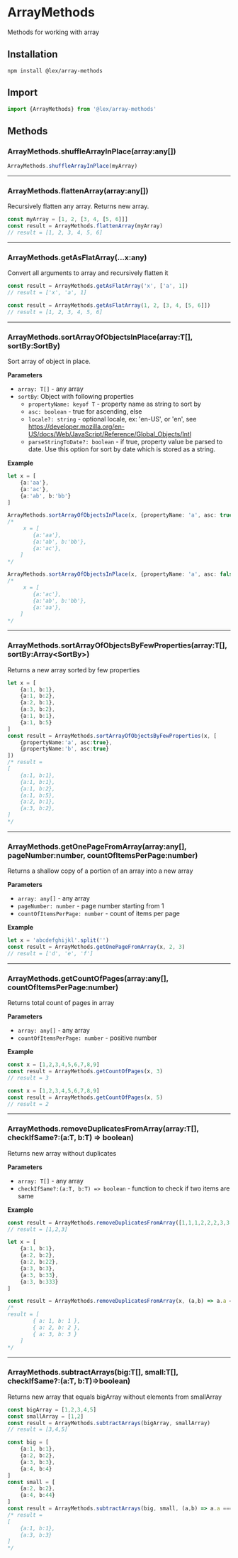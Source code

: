 # ArrayMethods

Methods for working with array

## Installation

`npm install @lex/array-methods`

## Import

```typescript
import {ArrayMethods} from '@lex/array-methods'

```

## Methods


### ArrayMethods.shuffleArrayInPlace(array:any[])
```typescript
ArrayMethods.shuffleArrayInPlace(myArray)
```

---

### ArrayMethods.flattenArray(array:any[])
Recursively flatten any array. Returns new array.

```typescript
const myArray = [1, 2, [3, 4, [5, 6]]]
const result = ArrayMethods.flattenArray(myArray)
// result = [1, 2, 3, 4, 5, 6]
```

---

### ArrayMethods.getAsFlatArray(...x:any)
Convert all arguments to array and recursively flatten it

```typescript
const result = ArrayMethods.getAsFlatArray('x', ['a', 1])
// result = ['x', 'a', 1]
```

```typescript
const result = ArrayMethods.getAsFlatArray(1, 2, [3, 4, [5, 6]])
// result = [1, 2, 3, 4, 5, 6]
```

---

### ArrayMethods.sortArrayOfObjectsInPlace(array:T[], sortBy:SortBy)

Sort array of object in place.

__Parameters__
* `array: T[]` - any array
* `sortBy`: Object with following properties
    * `propertyName: keyof T` - property name as string to sort by
    * `asc: boolean` - true for ascending, else 
    * `locale?: string` - optional locale, ex: 'en-US', or 'en', see https://developer.mozilla.org/en-US/docs/Web/JavaScript/Reference/Global_Objects/Intl
    * `parseStringToDate?: boolean` - if true, property value be parsed to date. Use this option for sort by date which is stored as a string.


__Example__
```typescript
let x = [
    {a:'aa'},
    {a:'ac'},
    {a:'ab', b:'bb'}
]

ArrayMethods.sortArrayOfObjectsInPlace(x, {propertyName: 'a', asc: true})    
/*
     x = [
        {a:'aa'},
        {a:'ab', b:'bb'},
        {a:'ac'},
    ]
*/

ArrayMethods.sortArrayOfObjectsInPlace(x, {propertyName: 'a', asc: false})
/*
     x = [
        {a:'ac'},
        {a:'ab', b:'bb'},
        {a:'aa'},
    ]
*/
```

---

### ArrayMethods.sortArrayOfObjectsByFewProperties(array:T[], sortBy:Array<SortBy<T>>)

Returns a new array sorted by few properties

```typescript
let x = [
    {a:1, b:1},
    {a:1, b:2},
    {a:2, b:1},
    {a:3, b:2},
    {a:1, b:1},
    {a:1, b:5}
]
const result = ArrayMethods.sortArrayOfObjectsByFewProperties(x, [
    {propertyName:'a', asc:true},
    {propertyName:'b', asc:true}
])
/* result =
[
    {a:1, b:1},
    {a:1, b:1},
    {a:1, b:2},
    {a:1, b:5},
    {a:2, b:1},
    {a:3, b:2},
]
*/
```

---

### ArrayMethods.getOnePageFromArray(array:any[], pageNumber:number, countOfItemsPerPage:number)

Returns a shallow copy of a portion of an array into a new array

__Parameters__
* `array: any[]` - any array
* `pageNumber: number` - page number starting from 1
* `countOfItemsPerPage: number` - count of items per page

__Example__
```typescript
let x = 'abcdefghijkl'.split('')
const result = ArrayMethods.getOnePageFromArray(x, 2, 3)
// result = ['d', 'e', 'f']

```

---

### ArrayMethods.getCountOfPages(array:any[], countOfItemsPerPage:number)

Returns total count of pages in array

__Parameters__
* `array: any[]` - any array
* `countOfItemsPerPage: number` - positive number

__Example__
```typescript
const x = [1,2,3,4,5,6,7,8,9]
const result = ArrayMethods.getCountOfPages(x, 3)
// result = 3
```

```typescript
const x = [1,2,3,4,5,6,7,8,9]
const result = ArrayMethods.getCountOfPages(x, 5)
// result = 2 
```

---

### ArrayMethods.removeDuplicatesFromArray(array:T[], checkIfSame?:(a:T, b:T) => boolean)

Returns new array without duplicates

__Parameters__
* `array: T[]` - any array
* `checkIfSame?:(a:T, b:T) => boolean` - function to check if two items are same

__Example__
```typescript
const result = ArrayMethods.removeDuplicatesFromArray([1,1,1,2,2,2,3,3,3])
// result = [1,2,3]
```
```typescript
let x = [
    {a:1, b:1},
    {a:2, b:2},
    {a:2, b:22},
    {a:3, b:3},
    {a:3, b:33},
    {a:3, b:333}
]

const result = ArrayMethods.removeDuplicatesFromArray(x, (a,b) => a.a === b.a)
/* 
result = [
        { a: 1, b: 1 }, 
        { a: 2, b: 2 }, 
        { a: 3, b: 3 }
    ]
*/
```

---

### ArrayMethods.subtractArrays<T>(big:T[], small:T[], checkIfSame?:(a:T, b:T)=>boolean)

Returns new array that equals bigArray without elements from smallArray

```typescript
const bigArray = [1,2,3,4,5]
const smallArray = [1,2]
const result = ArrayMethods.subtractArrays(bigArray, smallArray)
// result = [3,4,5]
```
```typescript
const big = [
    {a:1, b:1},
    {a:2, b:2},
    {a:3, b:3},
    {a:4, b:4}
]
const small = [
    {a:2, b:2},
    {a:4, b:44}
]
const result = ArrayMethods.subtractArrays(big, small, (a,b) => a.a === b.a)
/* result = 
[
    {a:1, b:1},
    {a:3, b:3}
]
*/
```
